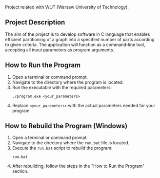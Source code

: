 Project related with WUT (Warsaw University of Technology).

## Project Description

The aim of the project is to develop software in C language that enables efficient partitioning of a graph into a specified number of parts according to given criteria. The application will function as a command-line tool, accepting all input parameters as program arguments.

## How to Run the Program

1. Open a terminal or command prompt.
2. Navigate to the directory where the program is located.
3. Run the executable with the required parameters:
   ```
   ./program.exe <your_parameters>
   ```
4. Replace `<your_parameters>` with the actual parameters needed for your program.

## How to Rebuild the Program (Windows)

1. Open a terminal or command prompt.
2. Navigate to the directory where the `run.bat` file is located.
3. Execute the `run.bat` script to rebuild the program:
   ```
   run.bat
   ```
4. After rebuilding, follow the steps in the "How to Run the Program" section.
